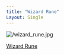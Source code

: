 ```yaml
---
title: "Wizard Rune"
Layout: Single
---
```




![/wizard_rune.jpg](/wizard_rune.jpg "{width='10'}" )

[Wizard Rune](/wizard_rune.jpg)



